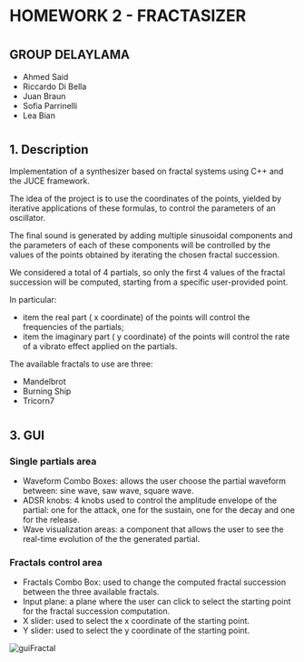 # HOMEWORK 2 - FRACTASIZER
# 
## GROUP DELAYLAMA
* Ahmed Said
* Riccardo Di Bella
* Juan Braun 
* Sofia Parrinelli
* Lea Bian
# 
# 
## 1. Description
Implementation of a synthesizer based on fractal systems using C++ and the JUCE framework.

The idea of the project is to use the coordinates of the points, yielded by iterative applications of these formulas, to control the parameters of an oscillator.

The final sound is generated by adding multiple sinusoidal components and the parameters of each of these components will be controlled by the values of the points obtained by iterating the chosen fractal succession.

We considered a total of 4  partials, so only the first 4 values of the fractal succession will be computed, starting from a specific user-provided point. 

In particular:
* item the real part ( x  coordinate) of the points will control the frequencies of the partials;
* item the imaginary part ( y  coordinate) of the points will control the rate of a vibrato effect applied on the partials.

The available fractals to use are three:
* Mandelbrot
* Burning Ship
* Tricorn7

#
## 3. GUI
### Single partials area
* Waveform Combo Boxes: allows the user choose the partial waveform between:
     sine wave, saw wave, square wave.
* ADSR knobs: 4 knobs used to control the amplitude envelope of the partial: one for the attack, one for the sustain, one for the decay and one for the release.
* Wave visualization areas:
    a component that allows the user to see the real-time evolution of the the generated partial.

### Fractals control area
* Fractals Combo Box: used to change the computed fractal succession between the three available fractals.
* Input plane: a plane where the user can click to select the starting point for the fractal succession computation.
* X slider: used to select the x coordinate of the starting point.
* Y slider: used to select the y coordinate of the starting point.



![guiFractal](https://user-images.githubusercontent.com/93470653/167810593-5a19e93e-1547-4701-b9bd-364d978c3960.png)

